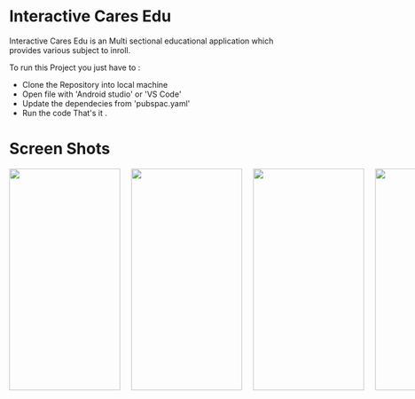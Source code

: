 # Interactive Cares Edu

Interactive Cares Edu is an Multi sectional educational application which provides various subject to inroll.

To run this Project you just have to :

* Clone the Repository into local machine
* Open file with 'Android studio' or 'VS Code'
* Update the dependecies from 'pubspac.yaml'
* Run the code
That's it .

# Screen Shots

<div style="display: flex;">
  <img src="https://github.com/Solaymankhan/InteractiveCareEdu/assets/67571737/063470ce-1a82-4e59-883e-d304a97e01f4.jpg" width="200" height="400" style="margin-right: 20px;" />
  <img src="https://github.com/Solaymankhan/InteractiveCareEdu/assets/67571737/7e23fdfa-df09-4f25-b2b8-80c84ecfcfc6.jpg" width="200" height="400" style="margin-right: 20px;" />
  <img src="https://github.com/Solaymankhan/InteractiveCareEdu/assets/67571737/f41b41e3-c7cc-46bf-b5c2-a03c6c82573c.jpg" width="200" height="400" style="margin-right: 20px;" />
  <img src="https://github.com/Solaymankhan/InteractiveCareEdu/assets/67571737/8d76019f-99b4-410a-a7d6-f191f6e8c0bd.jpg" width="200" height="400" />
</div>

